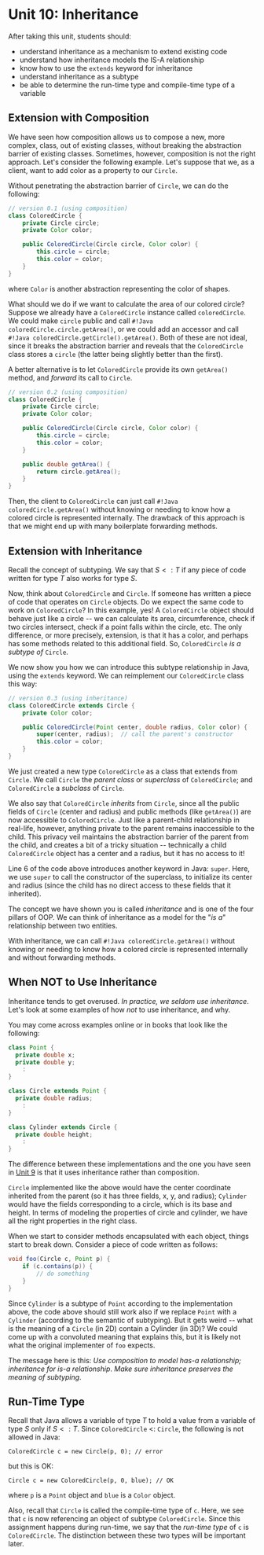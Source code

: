 # Unit 10: Inheritance

After taking this unit, students should:

- understand inheritance as a mechanism to extend existing code
- understand how inheritance models the IS-A relationship
- know how to use the `extends` keyword for inheritance
- understand inheritance as a subtype
- be able to determine the run-time type and compile-time type of a variable

## Extension with Composition

We have seen how composition allows us to compose a new, more complex, class, out of existing classes, without breaking the abstraction barrier of existing classes.  Sometimes, however, composition is not the right approach.  Let's consider the following example.  Let's suppose that we, as a client, want to add color as a property to our `Circle`.   

Without penetrating the abstraction barrier of `Circle`, we can do the following:
```Java
// version 0.1 (using composition)
class ColoredCircle {
	private Circle circle;
	private Color color;

	public ColoredCircle(Circle circle, Color color) {
		this.circle = circle;
		this.color = color;
	}
}
```

where `Color` is another abstraction representing the color of shapes.

What should we do if we want to calculate the area of our colored circle?  Suppose we already have a `ColoredCircle` instance called `coloredCircle`. We could make `circle` public and call `#!Java coloredCircle.circle.getArea()`, or we could add an accessor and call `#!Java coloredCircle.getCircle().getArea()`.  Both of these are not ideal, since it breaks the abstraction barrier and reveals that the `ColoredCircle` class stores a `circle` (the latter being slightly better than the first).

A better alternative is to let `ColoredCircle` provide its own `getArea()` method, and _forward_ its call to `Circle`.

```Java
// version 0.2 (using composition)
class ColoredCircle {
	private Circle circle;
	private Color color;

	public ColoredCircle(Circle circle, Color color) {
		this.circle = circle;
		this.color = color;
	}

	public double getArea() {
		return circle.getArea();
	}
}
```

Then, the client to `ColoredCircle` can just call `#!Java coloredCircle.getArea()` without knowing or needing to know how a colored circle is represented internally.  The drawback of this approach is that we might end up with many boilerplate forwarding methods.

## Extension with Inheritance

Recall the concept of subtyping.  We say that $S <: T$ if any piece of code written for type $T$ also works for type $S$.  

Now, think about `ColoredCircle` and `Circle`.  If someone has written a piece of code that operates on `Circle` objects.  Do we expect the same code to work on `ColoredCircle`?  In this example, yes!  A `ColoredCircle` object should behave just like a circle -- we can calculate its area, circumference, check if two circles intersect, check if a point falls within the circle, etc.  The only difference, or more precisely, extension, is that it has a color, and perhaps has some methods related to this additional field.  So, `ColoredCircle` _is a subtype of_ `Circle`.

We now show you how we can introduce this subtype relationship in Java, using the `extends` keyword.  We can reimplement our `ColoredCircle` class this way:

```Java
// version 0.3 (using inheritance)
class ColoredCircle extends Circle {
	private Color color;

	public ColoredCircle(Point center, double radius, Color color) {
		super(center, radius);  // call the parent's constructor
		this.color = color;
	}
}
```

We just created a new type `ColoredCircle` as a class that extends from `Circle`.  We call `Circle` the _parent class_ or _superclass_ of `ColoredCircle`; and `ColoredCircle` a _subclass_ of `Circle`.  

We also say that `ColoredCircle` _inherits_ from `Circle`, since all the public fields of `Circle` (center and radius) and public methods (like `getArea()`) are now accessible to `ColoredCircle`.  Just like a parent-child relationship in real-life, however, anything private to the parent remains inaccessible to the child.  This privacy veil maintains the abstraction barrier of the parent from the child, and creates a bit of a tricky situation -- technically a child `ColoredCircle` object has a center and a radius, but it has no access to it!

Line 6 of the code above introduces another keyword in Java: `super`.  Here, we use `super` to call the constructor of the superclass, to initialize its center and radius (since the child has no direct access to these fields that it inherited).

The concept we have shown you is called _inheritance_ and is one of the four pillars of OOP.  We can think of inheritance as a model for the "_is a_" relationship between two entities.

With inheritance, we can call `#!Java coloredCircle.getArea()` without knowing or needing to know how a colored circle is represented internally and without forwarding methods.

## When NOT to Use Inheritance

Inheritance tends to get overused.  _In practice, we seldom use inheritance_.  Let's look at some examples of how _not_ to use inheritance, and why.

You may come across examples online or in books that look like the following:

```Java
class Point {
  private double x;
  private double y;
    :
}

class Circle extends Point {
  private double radius;
    :
}

class Cylinder extends Circle {
  private double height;
    :
}
```

The difference between these implementations and the one you have seen in [Unit 9](09-composition.md) is that it uses inheritance rather than composition.  

`Circle` implemented like the above would have the center coordinate inherited from the parent (so it has three fields, x, y, and radius); `Cylinder` would have the fields corresponding to a circle, which is its base and height.  In terms of modeling the properties of circle and cylinder, we have all the right properties in the right class.

When we start to consider methods encapsulated with each object, things start to break down. Consider a piece of code written as follows:
```Java
void foo(Circle c, Point p) {
	if (c.contains(p)) {
		// do something
	}
}
```

Since `Cylinder` is a subtype of `Point` according to the implementation above, the code above should still work also if we replace `Point` with a `Cylinder` (according to the semantic of subtyping).   But it gets weird -- what is the meaning of a `Circle` (in 2D) contain a Cylinder (in 3D)?  We could come up with a convoluted meaning that explains this, but it is likely not what the original implementer of `foo` expects.

The message here is this: _Use composition to model has-a relationship; inheritance for is-a relationship_.  _Make sure inheritance preserves the meaning of subtyping_.  

## Run-Time Type

Recall that Java allows a variable of type $T$ to hold a value from a variable of type $S$ only if $S <: T$.  Since `ColoredCircle` <: `Circle`, the following is not allowed in Java:
```
ColoredCircle c = new Circle(p, 0); // error
```

but this is OK:
```
Circle c = new ColoredCircle(p, 0, blue); // OK
```

where `p` is a `Point` object and `blue` is a `Color` object.

Also, recall that `Circle` is called the compile-time type of `c`.  Here, we see that `c` is now referencing an object of subtype `ColoredCircle`.  Since this assignment happens during run-time, we say that the _run-time type_ of `c` is `ColoredCircle`.  The distinction between these two types will be important later.
